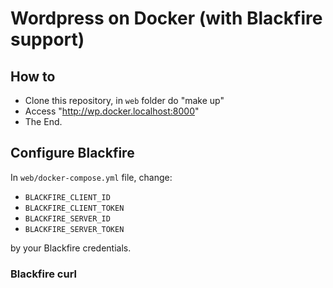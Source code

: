 # Wordpress on Docker (with Blackfire support)

## How to

* Clone this repository, in `web` folder do "make up"
* Access "http://wp.docker.localhost:8000"
* The End.

## Configure Blackfire

In `web/docker-compose.yml` file, change:

* `BLACKFIRE_CLIENT_ID`
* `BLACKFIRE_CLIENT_TOKEN`
* `BLACKFIRE_SERVER_ID`
* `BLACKFIRE_SERVER_TOKEN`

by your Blackfire credentials.

### Blackfire curl


